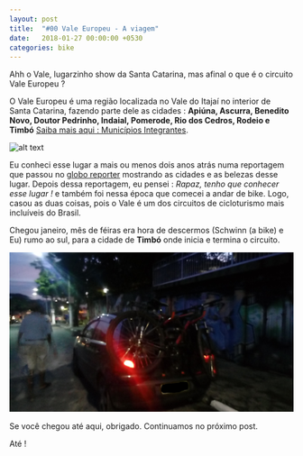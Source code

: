```yaml
---
layout: post
title:  "#00 Vale Europeu - A viagem"
date:   2018-01-27 00:00:00 +0530
categories: bike
---
```

Ahh o Vale, lugarzinho show da Santa Catarina, mas afinal o que é o circuito Vale Europeu ?

O Vale Europeu é uma região localizada no Vale do Itajaí no interior de Santa Catarina, fazendo parte dele as cidades :
**Apiúna, Ascurra, Benedito Novo, Doutor Pedrinho, Indaial, Pomerode, Rio dos Cedros, Rodeio e Timbó**
[Saiba mais aqui : Municípios Integrantes](https://circuitovaleeuropeu.com.br/municipios-integrantes/).

![alt text](https://raw.githubusercontent.com/BSTK/bstk.github.io/master/asserts/posts/series/vale-europeu/foto-vale-europeu-01.jpg)

Eu conheci esse lugar a mais ou menos dois anos atrás numa reportagem que passou no [globo reporter](http://g1.globo.com/globo-reporter/noticia/2016/02/vale-europeu-e-regiao-do-brasil-campea-em-qualidade-de-vida.html)
mostrando as cidades e as belezas desse lugar. Depois dessa reportagem, eu pensei : *Rapaz, tenho que conhecer esse lugar !* e também foi nessa época que comecei a andar de bike. Logo, casou as duas coisas, pois o Vale é um dos circuitos de cicloturismo mais incluíveis do Brasil.

Chegou janeiro, mês de féiras era hora de descermos (Schwinn (a bike) e Eu) rumo ao sul, para a cidade de **Timbó** onde inicia e termina o circuito.

![alt text](https://raw.githubusercontent.com/BSTK/bstk.github.io/master/asserts/posts/series/vale-europeu/foto-vale-europeu-00.jpg "Saída de Embu das Artes")

Se você chegou até aqui, obrigado.
Continuamos no próximo post.

Até !
